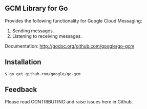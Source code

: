 GCM Library for Go
--

Provides the following functionality for Google Cloud Messaging:

1. Sending messages.
2. Listening to receiving messages.

Documentation: http://godoc.org/github.com/google/go-gcm

## Installation

    $ go get github.com/google/go-gcm

## Feedback

Please read CONTRIBUTING and raise issues here in Github.
